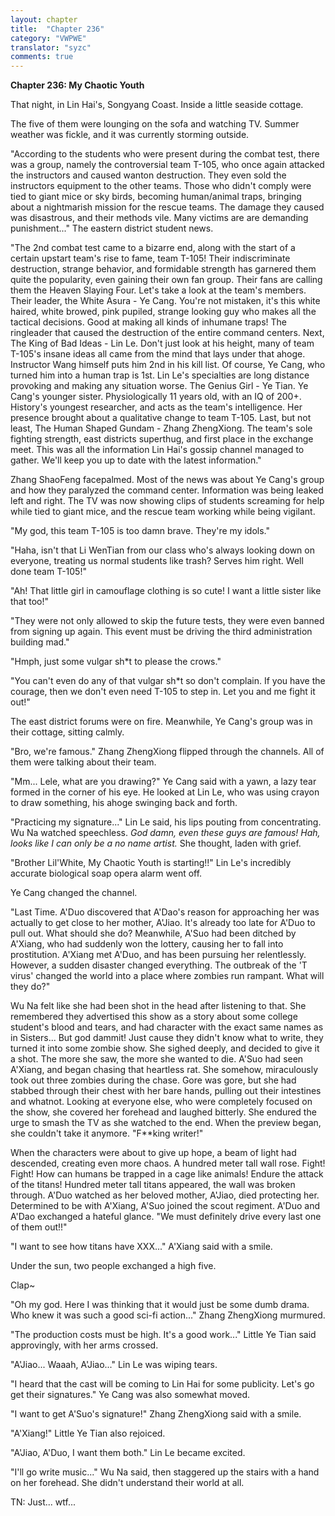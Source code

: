 ```yaml
---
layout: chapter
title:  "Chapter 236"
category: "VWPWE"
translator: "syzc"
comments: true
---
```


**Chapter 236: My Chaotic Youth**

That night, in Lin Hai's, Songyang Coast. Inside a little seaside cottage.

The five of them were lounging on the sofa and watching TV. Summer weather was fickle, and it was currently storming outside.

"According to the students who were present during the combat test, there was a group, namely the controversial team T-105, who once again attacked the instructors and caused wanton destruction. They even sold the instructors equipment to the other teams. Those who didn't comply were tied to giant mice or sky birds, becoming human/animal traps, bringing about a nightmarish mission for the rescue teams. The damage they caused was disastrous, and their methods vile. Many victims are are demanding punishment..." The eastern district student news.

"The 2nd combat test came to a bizarre end, along with the start of a certain upstart team's rise to fame, team T-105! Their indiscriminate destruction, strange behavior, and formidable strength has garnered them quite the popularity, even gaining their own fan group. Their fans are calling them the Heaven Slaying Four. Let's take a look at the team's members. Their leader, the White Asura - Ye Cang. You're not mistaken, it's this white haired, white browed, pink pupiled, strange looking guy who makes all the tactical decisions. Good at making all kinds of inhumane traps! The ringleader that caused the destruction of the entire command centers. Next, The King of Bad Ideas - Lin Le. Don't just look at his height, many of team T-105's insane ideas all came from the mind that lays under that ahoge. Instructor Wang himself puts him 2nd in his kill list. Of course, Ye Cang, who turned him into a human trap is 1st. Lin Le's specialties are long distance provoking and making any situation worse. The Genius Girl - Ye Tian. Ye Cang's younger sister. Physiologically 11 years old, with an IQ of 200+. History's youngest researcher, and acts as the team's intelligence. Her presence brought about a qualitative change to team T-105. Last, but not least, The Human Shaped Gundam - Zhang ZhengXiong. The team's sole fighting strength, east districts superthug, and first place in the exchange meet. This was all the information Lin Hai's gossip channel managed to gather. We'll keep you up to date with the latest information."

Zhang ShaoFeng facepalmed. Most of the news was about Ye Cang's group and how they paralyzed the command center. Information was being leaked left and right. The TV was now showing clips of students screaming for help while tied to giant mice, and the rescue team working while being vigilant.

"My god, this team T-105 is too damn brave. They're my idols."

"Haha, isn't that Li WenTian from our class who's always looking down on everyone, treating us normal students like trash? Serves him right. Well done team T-105!"

"Ah! That little girl in camouflage clothing is so cute! I want a little sister like that too!"

"They were not only allowed to skip the future tests, they were even banned from signing up again. This event must be driving the third administration building mad."

"Hmph, just some vulgar sh\*t to please the crows."

"You can't even do any of that vulgar sh\*t so don't complain. If you have the courage, then we don't even need T-105 to step in. Let you and me fight it out!"

The east district forums were on fire. Meanwhile, Ye Cang's group was in their cottage, sitting calmly. 

"Bro, we're famous." Zhang ZhengXiong flipped through the channels. All of them were talking about their team.

"Mm... Lele, what are you drawing?" Ye Cang said with a yawn, a lazy tear formed in the corner of his eye. He looked at Lin Le, who was using crayon to draw something, his ahoge swinging back and forth.

"Practicing my signature..." Lin Le said, his lips pouting from concentrating. Wu Na watched speechless. *God damn, even these guys are famous! Hah, looks like I can only be a no name artist.* She thought, laden with grief.

"Brother Lil'White, My Chaotic Youth is starting!!" Lin Le's incredibly accurate biological soap opera alarm went off.

Ye Cang changed the channel.

"Last Time. A'Duo discovered that A'Dao's reason for approaching her was actually to get close to her mother, A'Jiao. It's already too late for A'Duo to pull out. What should she do? Meanwhile, A'Suo had been ditched by A'Xiang, who had suddenly won the lottery, causing her to fall into prostitution. A'Xiang met A'Duo, and has been pursuing her relentlessly. However, a sudden disaster changed everything. The outbreak of the 'T virus' changed the world into a place where zombies run rampant. What will they do?"

Wu Na felt like she had been shot in the head after listening to that. She remembered they advertised this show as a story about some college student's blood and tears, and had character with the exact same names as in Sisters... But god dammit! Just cause they didn't know what to write, they turned it into some zombie show. She sighed deeply, and decided to give it a shot. The more she saw, the more she wanted to die. A'Suo had seen A'Xiang, and began chasing that heartless rat. She somehow, miraculously took out three zombies during the chase. Gore was gore, but she had stabbed through their chest with her bare hands, pulling out their intestines and whatnot. Looking at everyone else, who were completely focused on the show, she covered her forehead and laughed bitterly. She endured the urge to smash the TV as she watched to the end. When the preview began, she couldn't take it anymore. "F\*\*king writer!"

When the characters were about to give up hope, a beam of light had descended, creating even more chaos. A hundred meter tall wall rose. Fight! Fight! How can humans be trapped in a cage like animals! Endure the attack of the titans! Hundred meter tall titans appeared, the wall was broken through. A'Duo watched as her beloved mother, A'Jiao, died protecting her. Determined to be with A'Xiang, A'Suo joined the scout regiment. A'Duo and A'Dao exchanged a hateful glance. "We must definitely drive every last one of them out!!"

"I want to see how titans have XXX..." A'Xiang said with a smile.

Under the sun, two people exchanged a high five.

Clap~

"Oh my god. Here I was thinking that it would just be some dumb drama. Who knew it was such a good sci-fi action..." Zhang ZhengXiong murmured.

"The production costs must be high. It's a good work..." Little Ye Tian said approvingly, with her arms crossed.

"A'Jiao... Waaah, A'Jiao..." Lin Le was wiping tears.

"I heard that the cast will be coming to Lin Hai for some publicity. Let's go get their signatures." Ye Cang was also somewhat moved.

"I want to get A'Suo's signature!" Zhang ZhengXiong said with a smile.

"A'Xiang!" Little Ye Tian also rejoiced.

"A'Jiao, A'Duo, I want them both." Lin Le became excited.

"I'll go write music..." Wu Na said, then staggered up the stairs with a hand on her forehead. She didn't understand their world at all.

TN: Just... wtf...
